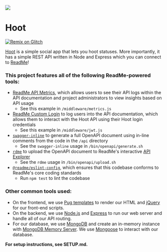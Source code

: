 [![](https://d3vv6lp55qjaqc.cloudfront.net/items/1M3C3j0I0s0j3T362344/Untitled-2.png)](https://readme.com)

# Hoot

[![Remix on Glitch](https://cdn.glitch.com/2703baf2-b643-4da7-ab91-7ee2a2d00b5b%2Fremix-button.svg)](https://glitch.com/edit/#!/remix/hoot)

[Hoot](https://hoot.glitch.me) is a simple social app that lets you hoot statuses. More importantly, it has a simple REST API written in Node and Express which you can connect to [ReadMe](https://readme.com)!

### This project features all of the following ReadMe-powered tools:

- [ReadMe API Metrics](https://readme.com/metrics), which allows users to see their API logs within the API documentation and project administrators to view insights based on API usage
  - See this example in `/middleware/metrics.js`
- [ReadMe Custom Login](https://docs.readme.com/guides/docs/custom-login-with-readme) to log users into the API documentation, which allows them to interact with the Hoot API using their Hoot login credentials
  - See this example in `/middleware/jwt.js`
- [`swagger-inline`](https://github.com/readmeio/swagger-inline) to generate a full OpenAPI document using in-line comments from the code in the `/api` directory
  - See the `swagger-inline` usage in `/bin/openapi/generate.sh`
- [`rdme`](https://github.com/readmeio/rdme) to upload the OpenAPI document to ReadMe's interactive [API Explorer](https://github.com/readmeio/api-explorer)
  - See the `rdme` usage in `/bin/openapi/upload.sh`
- [`@readme/eslint-config`](https://github.com/readmeio/eslint-config), which ensures that this codebase conforms to ReadMe's core coding standards
  - Run `npm test` to lint the codebase

### Other common tools used:

- On the frontend, we use [Pug templates](https://pugjs.org/) to render our HTML and [jQuery](https://jquery.com/) for our front-end scripts.
- On the backend, we use [Node.js](https://nodejs.org/en/) and [Express](https://expressjs.com/) to run our web server and handle all of our API routing.
- For our database, we use [MongoDB](https://www.mongodb.com/) and create an in-memory instance with [MongoDB Memory Server](https://github.com/nodkz/mongodb-memory-server). We use [Mongoose](https://mongoosejs.com/) to interact with our database.

**For setup instructions, see SETUP.md.**
